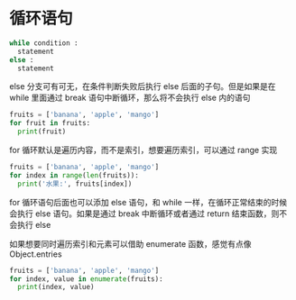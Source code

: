 # 循环语句

```python
while condition :
  statement
else :
  statement
```

else 分支可有可无，在条件判断失败后执行 else 后面的子句。但是如果是在 while 里面通过 break 语句中断循环，那么将不会执行 else 内的语句



```python
fruits = ['banana', 'apple', 'mango']
for fruit in fruits:
  print(fruit)
```

for 循环默认是遍历内容，而不是索引，想要遍历索引，可以通过 range 实现

```python
fruits = ['banana', 'apple', 'mango']
for index in range(len(fruits)):
  print('水果:', fruits[index])
```

for 循环语句后面也可以添加 else 语句，和 while 一样，在循环正常结束的时候会执行 else 语句。如果是通过 break 中断循环或者通过 return 结束函数，则不会执行 else

如果想要同时遍历索引和元素可以借助 enumerate 函数，感觉有点像 Object.entries

```python
fruits = ['banana', 'apple', 'mango']
for index, value in enumerate(fruits):
  print(index, value)
```

